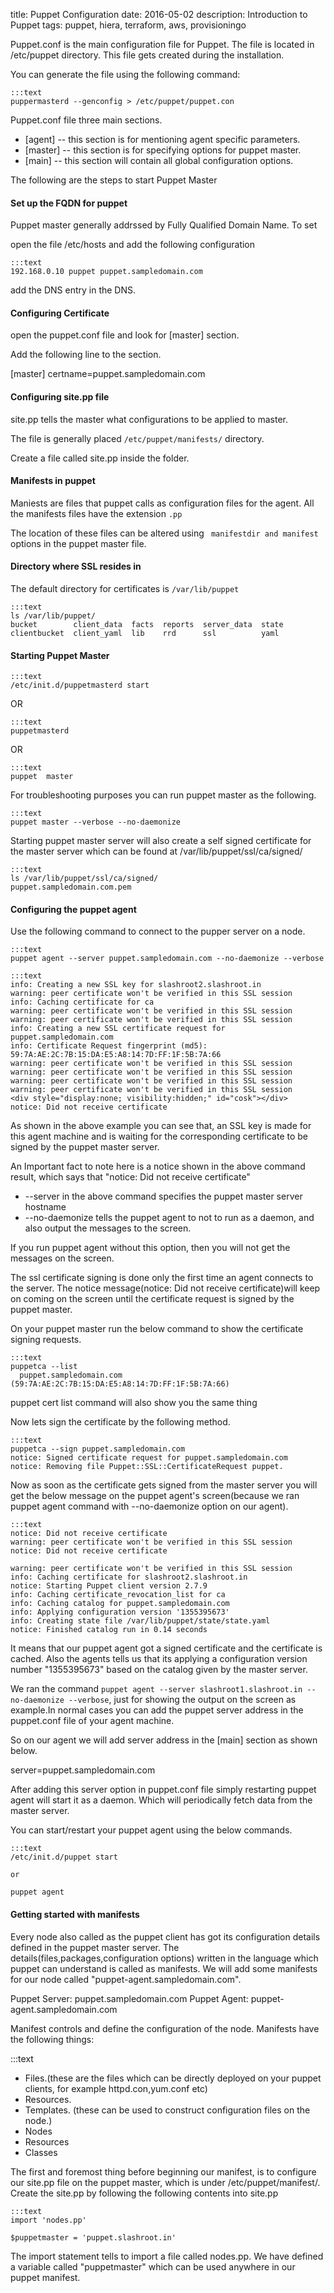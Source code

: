 title: Puppet Configuration
date: 2016-05-02
description: Introduction to Puppet
tags: puppet, hiera, terraform, aws, provisioningo

Puppet.conf is the main configuration file for Puppet. The file is located in /etc/puppet directory.
This file gets created during the installation.

You can generate the file using the following command:

	:::text
	puppermasterd --genconfig > /etc/puppet/puppet.con

Puppet.conf file three main sections.

* [agent] -- this section is for mentioning agent specific parameters.
* [master] -- this section is for specifying options for puppet master.
* [main] -- this section will contain all global configuration options.

The following are the steps to start Puppet Master

#### Set up the FQDN for puppet

Puppet master generally addrssed by Fully Qualified Domain Name. To set

open the file /etc/hosts and add the following configuration

	:::text
	192.168.0.10 puppet puppet.sampledomain.com

add the DNS entry in the DNS.

#### Configuring Certificate

open the puppet.conf file and look for [master] section.

Add the following line to the section.

[master]
certname=puppet.sampledomain.com

#### Configuring site.pp file
site.pp tells the master what configurations to be applied to master.

The file is generally placed `/etc/puppet/manifests/` directory.

Create a file called site.pp inside the folder.

#### Manifests in puppet
Maniests are files that puppet calls as configuration files for the agent.
All the manifests files have the extension `.pp`

The location of these files can be altered using ` manifestdir and manifest` options in the puppet master file.

#### Directory where SSL resides in
The default directory for certificates is `/var/lib/puppet`

	:::text
	ls /var/lib/puppet/
	bucket        client_data  facts  reports  server_data  state
	clientbucket  client_yaml  lib    rrd      ssl          yaml

#### Starting Puppet Master

	:::text
	/etc/init.d/puppetmasterd start

OR

	:::text
	puppetmasterd

OR

	:::text
	puppet  master

For troubleshooting purposes you can run puppet master as the following.

	:::text
	puppet master --verbose --no-daemonize

Starting puppet master server will also create a self signed certificate for the master server which can be found at /var/lib/puppet/ssl/ca/signed/

	:::text
	ls /var/lib/puppet/ssl/ca/signed/
	puppet.sampledomain.com.pem

#### Configuring the puppet agent

Use the following command to connect to the pupper server on a node.

	:::text
	puppet agent --server puppet.sampledomain.com --no-daemonize --verbose

	:::text
	info: Creating a new SSL key for slashroot2.slashroot.in
	warning: peer certificate won't be verified in this SSL session
	info: Caching certificate for ca
	warning: peer certificate won't be verified in this SSL session
	warning: peer certificate won't be verified in this SSL session
	info: Creating a new SSL certificate request for puppet.sampledomain.com
	info: Certificate Request fingerprint (md5): 59:7A:AE:2C:7B:15:DA:E5:A8:14:7D:FF:1F:5B:7A:66
	warning: peer certificate won't be verified in this SSL session
	warning: peer certificate won't be verified in this SSL session
	warning: peer certificate won't be verified in this SSL session
	warning: peer certificate won't be verified in this SSL session
	<div style="display:none; visibility:hidden;" id="cosk"></div>
	notice: Did not receive certificate

As shown in the above example you can see that, an SSL key is made for this agent machine and is waiting for the corresponding certificate to be signed by the puppet master server.

An Important fact to note here is a notice shown in the above command result, which says that "notice: Did not receive certificate"

* --server in the above command specifies the puppet master server hostname
* --no-daemonize tells the puppet agent to not to run as a daemon, and also output the messages to the screen.

If you run puppet agent without this option, then you will not get the messages on the screen.

The ssl certificate signing is done only the first time an agent connects to the server.
The notice message(notice: Did not receive certificate)will keep on coming on the screen until the certificate request is signed by the puppet master.


On your puppet master run the below command to show the certificate signing requests.

	:::text
	puppetca --list
	  puppet.sampledomain.com (59:7A:AE:2C:7B:15:DA:E5:A8:14:7D:FF:1F:5B:7A:66)

puppet cert list command will also show you the same thing

Now lets sign the certificate by the following method.

	:::text
	puppetca --sign puppet.sampledomain.com
	notice: Signed certificate request for puppet.sampledomain.com
	notice: Removing file Puppet::SSL::CertificateRequest puppet.

Now as soon as the certificate gets signed from the master server you will get the below message on the puppet agent's screen(because we ran puppet agent command with --no-daemonize option on our agent). 

	:::text
	notice: Did not receive certificate
	warning: peer certificate won't be verified in this SSL session
	notice: Did not receive certificate

	warning: peer certificate won't be verified in this SSL session
	info: Caching certificate for slashroot2.slashroot.in
	notice: Starting Puppet client version 2.7.9
	info: Caching certificate_revocation_list for ca
	info: Caching catalog for puppet.sampledomain.com
	info: Applying configuration version '1355395673'
	info: Creating state file /var/lib/puppet/state/state.yaml
	notice: Finished catalog run in 0.14 seconds


It means that our puppet agent got a signed certificate and the certificate is cached. Also the agents tells us that its applying a configuration version number "1355395673" based on the catalog given by the master server.


We ran the command `puppet agent --server slashroot1.slashroot.in --no-daemonize --verbose`, just for showing the output on the screen as example.In normal cases you can add the puppet server address in the puppet.conf file of your agent machine.

So on our agent we will add server address in the [main] section as shown below.

server=puppet.sampledomain.com

After adding this server option in puppet.conf file simply restarting puppet agent will start it as a daemon. Which will periodically fetch data from the master server.
 
You can start/restart your puppet agent using the below commands.
 
	:::text
	/etc/init.d/puppet start
	 
	or
	 
	puppet agent


#### Getting started with manifests

Every node also called as the puppet client has got its configuration details defined in the puppet master server. The details(files,packages,configuration options) written in the language which puppet can understand is called as manifests. We will add some manifests for our node called "puppet-agent.sampledomain.com".

Puppet Server: puppet.sampledomain.com
Puppet Agent: puppet-agent.sampledomain.com

Manifest controls and define the configuration of the node. Manifests have the following things:

:::text
* Files.(these are the files which can be directly deployed on your puppet clients, for example httpd.con,yum.conf etc)
* Resources.
* Templates. (these can be used to construct configuration files on the node.)
* Nodes
* Resources
* Classes

The first and foremost thing before beginning our manifest, is to configure our site.pp file on the puppet master, which is under /etc/puppet/manifest/. 
Create the site.pp by following the following contents into site.pp

	:::text
	import 'nodes.pp'

	$puppetmaster = 'puppet.slashroot.in'

The import statement tells to import a file called nodes.pp. 
We have defined a variable called "puppetmaster" which can be used anywhere in our puppet manifest.


